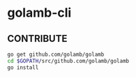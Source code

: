 # golamb-cli

## CONTRIBUTE

```sh
go get github.com/golamb/golamb
cd $GOPATH/src/github.com/golamb/golamb
go install
```
